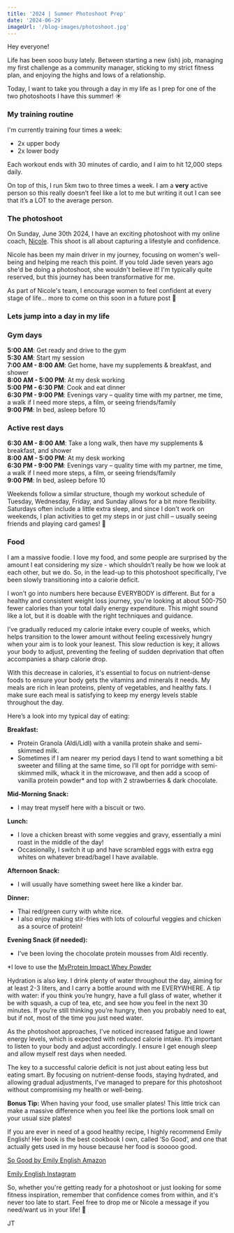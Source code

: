 ```yaml
---
title: '2024 | Summer Photoshoot Prep'
date: '2024-06-29'
imageUrl: '/blog-images/photoshoot.jpg'
---
```


Hey everyone!

Life has been sooo busy lately. Between starting a new (ish) job, managing my first challenge as a community manager, sticking to my strict fitness plan, and enjoying the highs and lows of a relationship.

Today, I want to take you through a day in my life as I prep for one of the two photoshoots I have this summer! ☀️

### My training routine

I'm currently training four times a week:

- 2x upper body
- 2x lower body

Each workout ends with 30 minutes of cardio, and I aim to hit 12,000 steps daily.

On top of this, I run 5km two to three times a week. I am a **very** active person so this really doesn’t feel like a lot to me but writing it out I can see that it’s a LOT to the average person.

### The photoshoot

On Sunday, June 30th 2024, I have an exciting photoshoot with my online coach, [Nicole](https://www.instagram.com/_nawilliams/). This shoot is all about capturing a lifestyle and confidence.

Nicole has been my main driver in my journey, focusing on women's well-being and helping me reach this point. If you told Jade seven years ago she'd be doing a photoshoot, she wouldn't believe it! I'm typically quite reserved, but this journey has been transformative for me.

As part of Nicole's team, I encourage women to feel confident at every stage of life… more to come on this soon in a future post 👀

### Lets jump into a day in my life

### Gym days

**5:00 AM**: Get ready and drive to the gym\
**5:30 AM**: Start my session\
**7:00 AM - 8:00 AM**: Get home, have my supplements & breakfast, and shower\
**8:00 AM - 5:00 PM**: At my desk working\
**5:00 PM - 6:30 PM**: Cook and eat dinner\
**6:30 PM - 9:00 PM**: Evenings vary – quality time with my partner, me time, a walk if I need more steps, a film, or seeing friends/family\
**9:00 PM**: In bed, asleep before 10

### Active rest days

**6:30 AM - 8:00 AM**: Take a long walk, then have my supplements & breakfast, and shower\
**8:00 AM - 5:00 PM**: At my desk working\
**6:30 PM - 9:00 PM**: Evenings vary – quality time with my partner, me time, a walk if I need more steps, a film, or seeing friends/family\
**9:00 PM**: In bed, asleep before 10

Weekends follow a similar structure, though my workout schedule of Tuesday, Wednesday, Friday, and Sunday allows for a bit more flexibility. Saturdays often include a little extra sleep, and since I don't work on weekends, I plan activities to get my steps in or just chill – usually seeing friends and playing card games! 🎲

### Food

I am a massive foodie. I love my food, and some people are surprised by the amount I eat considering my size - which shouldn’t really be how we look at each other, but we do. So, in the lead-up to this photoshoot specifically, I’ve been slowly transitioning into a calorie deficit.

I won’t go into numbers here because EVERYBODY is different. But for a healthy and consistent weight loss journey, you're looking at about 500-750 fewer calories than your total daily energy expenditure. This might sound like a lot, but it is doable with the right techniques and guidance.

I’ve gradually reduced my calorie intake every couple of weeks, which helps transition to the lower amount without feeling excessively hungry when your aim is to look your leanest. This slow reduction is key; it allows your body to adjust, preventing the feeling of sudden deprivation that often accompanies a sharp calorie drop.

With this decrease in calories, it's essential to focus on nutrient-dense foods to ensure your body gets the vitamins and minerals it needs. My meals are rich in lean proteins, plenty of vegetables, and healthy fats. I make sure each meal is satisfying to keep my energy levels stable throughout the day.

Here’s a look into my typical day of eating:

**Breakfast:**

- Protein Granola (Aldi/Lidl) with a vanilla protein shake and semi-skimmed milk.
- Sometimes if I am nearer my period days I tend to want something a bit sweeter and filling at the same time, so I’ll opt for porridge with semi-skimmed milk, whack it in the microwave, and then add a scoop of vanilla protein powder\* and top with 2 strawberries & dark chocolate.

**Mid-Morning Snack:**

- I may treat myself here with a biscuit or two.

**Lunch:**

- I love a chicken breast with some veggies and gravy, essentially a mini roast in the middle of the day!
- Occasionally, I switch it up and have scrambled eggs with extra egg whites on whatever bread/bagel I have available.

**Afternoon Snack:**

- I will usually have something sweet here like a kinder bar.

**Dinner:**

- Thai red/green curry with white rice.
- I also enjoy making stir-fries with lots of colourful veggies and chicken as a source of protein!

**Evening Snack (if needed):**

- I’ve been loving the chocolate protein mousses from Aldi recently.

\*I love to use the [MyProtein Impact Whey Powder](https://amzn.to/3XJAwLP)

Hydration is also key. I drink plenty of water throughout the day, aiming for at least 2-3 liters, and I carry a bottle around with me EVERYWHERE. A tip with water: if you think you’re hungry, have a full glass of water, whether it be with squash, a cup of tea, etc, and see how you feel in the next 30 minutes. If you’re still thinking you’re hungry, then you probably need to eat, but if not, most of the time you just need water.

As the photoshoot approaches, I've noticed increased fatigue and lower energy levels, which is expected with reduced calorie intake. It’s important to listen to your body and adjust accordingly. I ensure I get enough sleep and allow myself rest days when needed.

The key to a successful calorie deficit is not just about eating less but eating smart. By focusing on nutrient-dense foods, staying hydrated, and allowing gradual adjustments, I've managed to prepare for this photoshoot without compromising my health or well-being.

**Bonus Tip:** When having your food, use smaller plates! This little trick can make a massive difference when you feel like the portions look small on your usual size plates!

If you are ever in need of a good healthy recipe, I highly recommend Emily English! Her book is the best cookbook I own, called ‘So Good’, and one that actually gets used in my house because her food is sooooo good.

[So Good by Emily English Amazon](https://amzn.to/3zktXoR)

[Emily English Instagram](https://www.instagram.com/emthenutritionist/?hl=en-gb)

So, whether you're getting ready for a photoshoot or just looking for some fitness inspiration, remember that confidence comes from within, and it's never too late to start. Feel free to drop me or Nicole a message if you need/want us in your life! 💖

JT
